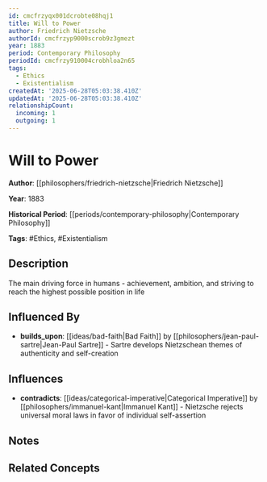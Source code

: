 ```yaml
---
id: cmcfrzyqx001dcrobte08hqj1
title: Will to Power
author: Friedrich Nietzsche
authorId: cmcfrzyp9000scrob9z3gmezt
year: 1883
period: Contemporary Philosophy
periodId: cmcfrzy910004crobhloa2n65
tags:
  - Ethics
  - Existentialism
createdAt: '2025-06-28T05:03:38.410Z'
updatedAt: '2025-06-28T05:03:38.410Z'
relationshipCount:
  incoming: 1
  outgoing: 1
---
```

# Will to Power

**Author**: [[philosophers/friedrich-nietzsche|Friedrich Nietzsche]]

**Year**: 1883

**Historical Period**: [[periods/contemporary-philosophy|Contemporary Philosophy]]

**Tags**: #Ethics, #Existentialism

## Description

The main driving force in humans - achievement, ambition, and striving to reach the highest possible position in life

## Influenced By

- **builds_upon**: [[ideas/bad-faith|Bad Faith]] by [[philosophers/jean-paul-sartre|Jean-Paul Sartre]] - Sartre develops Nietzschean themes of authenticity and self-creation

## Influences

- **contradicts**: [[ideas/categorical-imperative|Categorical Imperative]] by [[philosophers/immanuel-kant|Immanuel Kant]] - Nietzsche rejects universal moral laws in favor of individual self-assertion

## Notes

<!-- Add your research notes, quotes, and analysis here -->

## Related Concepts

<!-- Link to related philosophical concepts -->

